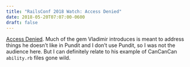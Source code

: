 ```yaml
---
title: "RailsConf 2018 Watch: Access Denied"
date: 2018-05-20T07:07:00-0600
draft: false
---
```


[Access Denied](http://confreaks.tv/videos/railsconf2018-access-denied-the-missing-guide-to-authorization-in-rails). Much of the gem Vladimir introduces is meant to address things he doesn’t like in Pundit and I don’t use Pundit, so I was not the audience here. But I can definitely relate to his example of CanCanCan `ability.rb` files gone wild.
